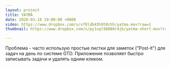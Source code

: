 ```yaml
---
layout: project
title: YATMA
date: 2020-03-18 19:00:00 +0000
video: https://www.dropbox.com/s/vf8ldb43h9t0chh/yatma.mov?raw=1
thumbnail: https://www.dropbox.com/s/py1uql98880r4jb/yatma-short.mov?raw=1

---
```

Проблема -  часто использую простые листки для заметок ("Post-it") для задач на
день по системе GTD. 
Приложение позволяет быстро записывать задачи и удалять одним кликом. 
